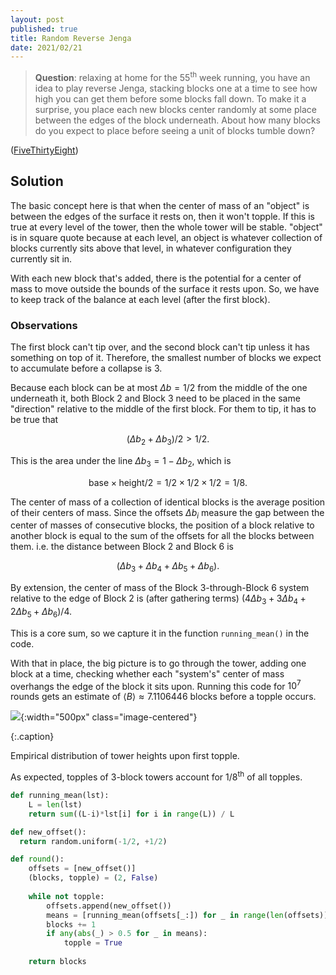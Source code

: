 ```yaml
---
layout: post
published: true
title: Random Reverse Jenga
date: 2021/02/21
---
```


>**Question**: relaxing at home for the $55^\text{th}$ week running, you have an idea to play reverse Jenga, stacking blocks one at a time to see how high you can get them before some blocks fall down. To make it a surprise, you place each new blocks center randomly at some place between the edges of the block underneath. About how many blocks do you expect to place before seeing a unit of blocks tumble down?

<!--more-->

([FiveThirtyEight](https://fivethirtyeight.com/features/can-you-win-riddler-jenga/))

## Solution

The basic concept here is that when the center of mass of an "object" is between the edges of the surface it rests on, then it won't topple. If this is true at every level of the tower, then the whole tower will be stable. "object" is in square quote because at each level, an object is whatever collection of blocks currently sits above that level, in whatever configuration they currently sit in.

With each new block that's added, there is the potential for a center of mass to move outside the bounds of the surface it rests upon. So, we have to keep track of the balance at each level (after the first block).

### Observations

The first block can't tip over, and the second block can't tip unless it has something on top of it. Therefore, the smallest number of blocks we expect to accumulate before a collapse is $3$.

Because each block can be at most $\Delta b=1/2$ from the middle of the one underneath it, both Block $2$ and Block $3$ need to be placed in the same "direction" relative to the middle of the first block. For them to tip, it has to be true that 

$$(\Delta b_2 + \Delta b_3)/2 > 1/2.$$ 

This is the area under the line $\Delta b_3 = 1 - \Delta b_2,$ which is 

$$\text{base}\times\text{height}/2 = 1/2\times 1/2\times 1/2 = 1/8.$$

The center of mass of a collection of identical blocks is the average position of their centers of mass. Since the offsets $\Delta b_i$ measure the gap between the center of masses of consecutive blocks, the position of a block relative to another block is equal to the sum of the offsets for all the blocks between them. i.e. the distance between Block $2$ and Block $6$ is 

$${\left(\Delta b_3 + \Delta b_4 + \Delta b_5 + \Delta b_6\right)}.$$

By extension, the center of mass of the Block $3$-through-Block $6$ system relative to the edge of Block $2$ is (after gathering terms) ${\left(4\Delta b_3 + 3\Delta b_4 + 2\Delta b_5 + \Delta b_6\right)/4}.$ 

This is a core sum, so we capture it in the function `running_mean()` in the code. 

With that in place, the big picture is to go through the tower, adding one block at a time, checking whether each "system's" center of mass overhangs the edge of the block it sits upon. Running this code for $10^7$ rounds gets an estimate of $\langle B\rangle \approx 7.1106446$ blocks before a topple occurs. 

![](3B4BE5C5-9B66-4567-989D-825DBA2DE929.jpeg){:width="500px" class="image-centered"}

{:.caption}

Empirical distribution of tower heights upon first topple.

As expected, topples of $3$-block towers account for $1/8^\text{th}$ of all topples.

```python
def running_mean(lst):
    L = len(lst)
    return sum((L-i)*lst[i] for i in range(L)) / L

def new_offset():
  return random.uniform(-1/2, +1/2)

def round():
    offsets = [new_offset()]
    (blocks, topple) = (2, False)
    
    while not topple:
        offsets.append(new_offset())
        means = [running_mean(offsets[_:]) for _ in range(len(offsets))]
        blocks += 1
        if any(abs(_) > 0.5 for _ in means):
            topple = True
            
    return blocks
```

<br>
